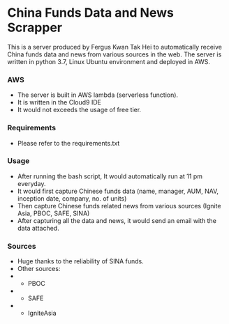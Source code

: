 # China Funds Data and News Scrapper
This is a server produced by Fergus Kwan Tak Hei to automatically receive China funds data and news from various sources in the web. The server is written in python 3.7, Linux Ubuntu environment and deployed in AWS.

### AWS
- The server is built in AWS lambda (serverless function).
- It is written in the Cloud9 IDE
- It would not exceeds the usage of free tier.

### Requirements
- Please refer to the requirements.txt
### Usage
- After running the bash script, It would automatically run at 11 pm everyday.
- It would first capture Chinese funds data (name, manager, AUM, NAV, inception date, company, no. of units)
- Then capture Chinese funds related news from various sources (Ignite Asia, PBOC, SAFE, SINA)
- After capturing all the data and news, it would send an email with the data attached.
### Sources
- Huge thanks to the reliability of SINA funds.
- Other sources:
-  - PBOC
-  - SAFE
-  - IgniteAsia
